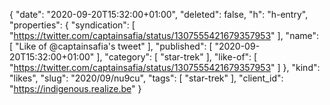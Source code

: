 {
  "date": "2020-09-20T15:32:00+01:00",
  "deleted": false,
  "h": "h-entry",
  "properties": {
    "syndication": [
      "https://twitter.com/captainsafia/status/1307555421679357953"
    ],
    "name": [
      "Like of @captainsafia's tweet"
    ],
    "published": [
      "2020-09-20T15:32:00+01:00"
    ],
    "category": [
      "star-trek"
    ],
    "like-of": [
      "https://twitter.com/captainsafia/status/1307555421679357953"
    ]
  },
  "kind": "likes",
  "slug": "2020/09/nu9cu",
  "tags": [
    "star-trek"
  ],
  "client_id": "https://indigenous.realize.be"
}
